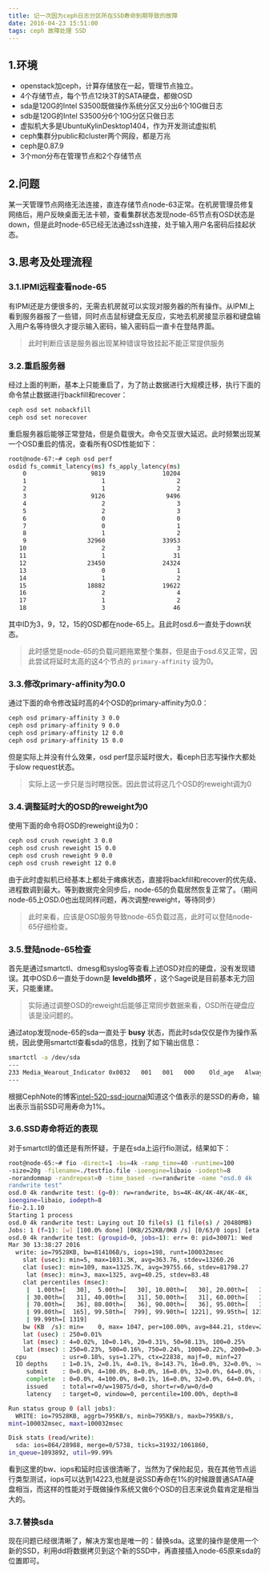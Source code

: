 ```yaml
---
title: 记一次因为ceph日志分区所在SSD寿命到期导致的故障
date: 2016-04-23 15:51:00
tags: ceph 故障处理 SSD
---
```


## 1.环境
- openstack加ceph，计算存储放在一起，管理节点独立。
- 4个存储节点，每个节点12块3T的SATA硬盘，都做OSD
- sda是120G的Intel S3500既做操作系统分区又分出6个10G做日志
- sdb是120G的Intel S3500分6个10G分区只做日志
- 虚拟机大多是UbuntuKylinDesktop1404，作为开发测试虚拟机
- ceph集群分public和cluster两个网段，都是万兆
- ceph是0.87.9
- 3个mon分布在管理节点和2个存储节点

## 2.问题
某一天管理节点网络无法连接，直连存储节点node-63正常。在机房管理员修复网络后，用户反映桌面无法卡顿，查看集群状态发现node-65节点有OSD状态是down，但是此时node-65已经无法通过ssh连接，处于输入用户名密码后挂起状态。

## 3.思考及处理流程
### 3.1.IPMI远程查看node-65
有IPMI还是方便很多的，无需去机房就可以实现对服务器的所有操作。从IPMI上看到服务器报了一些错，同时点击鼠标键盘无反应，实地去机房接显示器和键盘输入用户名等待很久才提示输入密码，输入密码后一直卡在登陆界面。

> 此时判断应该是服务器出现某种错误导致挂起不能正常提供服务

### 3.2.重启服务器
经过上面的判断，基本上只能重启了，为了防止数据进行大规模迁移，执行下面的命令禁止数据进行backfill和recover：

```bash
ceph osd set nobackfill
ceph osd set norecover
```

重启服务器后能够正常登陆，但是负载很大。命令交互很大延迟。此时频繁出现某一个OSD重启的情况，查看所有OSD性能如下：

```bash
root@node-67:~# ceph osd perf
osdid fs_commit_latency(ms) fs_apply_latency(ms)
    0                  9819                10204
    1                     1                    2
    2                     1                    2
    3                  9126                 9496
    4                     2                    3
    5                     2                    3
    6                     0                    0
    7                     0                    1
    8                     1                    2
    9                 32960                33953
   10                     2                    3
   11                     1                   31
   12                 23450                24324
   13                     0                    1
   14                     1                    2
   15                 18882                19622
   16                     2                    4
   17                     1                    2
   18                     3                   46 
```

其中ID为3，9，12，15的OSD都在node-65上。且此时osd.6一直处于down状态。

> 此时感觉是node-65的负载问题拖累整个集群，但是由于osd.6又正常，因此尝试将延时太高的这4个节点的 `primary-affinity` 设为0。

### 3.3.修改primary-affinity为0.0
通过下面的命令修改延时高的4个OSD的primary-affinity为0.0：

```bash
ceph osd primary-affinity 3 0.0
ceph osd primary-affinity 9 0.0
ceph osd primary-affinity 12 0.0
ceph osd primary-affinity 15 0.0
```

但是实际上并没有什么效果，osd perf显示延时很大，看ceph日志写操作大都处于slow request状态。

> 实际上这一步只是当时瞎投医。因此尝试将这几个OSD的reweight调为0

### 3.4.调整延时大的OSD的reweight为0
使用下面的命令将OSD的reweight设为0：

```bash
ceph osd crush reweight 3 0.0
ceph osd crush reweight 15 0.0
ceph osd crush reweight 9 0.0
ceph osd crush reweight 12 0.0
```

由于此时虚拟机已经基本上都处于瘫痪状态，直接将backfill和recover的优先级、进程数调到最大。等到数据完全同步后，node-65的负载居然恢复正常了。（期间node-65上OSD.0也出现同样问题，再次调整reweight，等待同步）

> 此时来看，应该是OSD服务导致node-65负载过高，此时可以登陆node-65仔细检查。

### 3.5.登陆node-65检查
首先是通过smartctl、dmesg和syslog等查看上述OSD对应的硬盘，没有发现错误。其中OSD.6一直处于down是 **leveldb损坏** ，这个Sage说是目前基本无力回天，只能重建。

> 实际通过调整OSD的reweight后能够正常同步数据来看，OSD所在硬盘应该是没问题的。

通过atop发现node-65的sda一直处于 **busy** 状态，而此时sda仅仅是作为操作系统，因此使用smartctl查看sda的信息，找到了如下输出信息：

```bash
smartctl -a /dev/sda 
---
233 Media_Wearout_Indicator 0x0032   001   001   000    Old_age   Always
---
```

根据CephNote的博客[intel-520-ssd-journal](http://cephnotes.ksperis.com/blog/2015/05/19/intel-520-ssd-journal/)知道这个值表示的是SSD的寿命，输出表示当前SSD可用寿命为1%。

### 3.6.SSD寿命将近的表现
对于smartctl的值还是有所怀疑，于是在sda上运行fio测试，结果如下：

```bash
root@node-65:~# fio -direct=1 -bs=4k -ramp_time=40 -runtime=100
-size=20g -filename=./testfio.file -ioengine=libaio -iodepth=8
-norandommap -randrepeat=0 -time_based -rw=randwrite -name "osd.0 4k
randwrite test"
osd.0 4k randwrite test: (g=0): rw=randwrite, bs=4K-4K/4K-4K/4K-4K,
ioengine=libaio, iodepth=8
fio-2.1.10
Starting 1 process
osd.0 4k randwrite test: Laying out IO file(s) (1 file(s) / 20480MB)
Jobs: 1 (f=1): [w] [100.0% done] [0KB/252KB/0KB /s] [0/63/0 iops] [eta 00m:00s]
osd.0 4k randwrite test: (groupid=0, jobs=1): err= 0: pid=30071: Wed
Mar 30 13:38:27 2016
  write: io=79528KB, bw=814106B/s, iops=198, runt=100032msec
    slat (usec): min=5, max=1031.3K, avg=363.76, stdev=13260.26
    clat (usec): min=109, max=1325.7K, avg=39755.66, stdev=81798.27
     lat (msec): min=3, max=1325, avg=40.25, stdev=83.48
    clat percentiles (msec):
     |  1.00th=[   30],  5.00th=[   30], 10.00th=[   30], 20.00th=[   31],
     | 30.00th=[   31], 40.00th=[   31], 50.00th=[   31], 60.00th=[   36],
     | 70.00th=[   36], 80.00th=[   36], 90.00th=[   36], 95.00th=[   36],
     | 99.00th=[  165], 99.50th=[  799], 99.90th=[ 1221], 99.95th=[ 1237],
     | 99.99th=[ 1319]
    bw (KB  /s): min=    0, max= 1047, per=100.00%, avg=844.21, stdev=291.89
    lat (usec) : 250=0.01%
    lat (msec) : 4=0.02%, 10=0.14%, 20=0.31%, 50=98.13%, 100=0.25%
    lat (msec) : 250=0.23%, 500=0.16%, 750=0.24%, 1000=0.22%, 2000=0.34%
  cpu          : usr=0.18%, sys=1.27%, ctx=22838, majf=0, minf=27
  IO depths    : 1=0.1%, 2=0.1%, 4=0.1%, 8=143.7%, 16=0.0%, 32=0.0%, >=64=0.0%
     submit    : 0=0.0%, 4=100.0%, 8=0.0%, 16=0.0%, 32=0.0%, 64=0.0%, >=64=0.0%
     complete  : 0=0.0%, 4=100.0%, 8=0.1%, 16=0.0%, 32=0.0%, 64=0.0%, >=64=0.0%
     issued    : total=r=0/w=19875/d=0, short=r=0/w=0/d=0
     latency   : target=0, window=0, percentile=100.00%, depth=8

Run status group 0 (all jobs):
  WRITE: io=79528KB, aggrb=795KB/s, minb=795KB/s, maxb=795KB/s,
mint=100032msec, maxt=100032msec

Disk stats (read/write):
  sda: ios=864/28988, merge=0/5738, ticks=31932/1061860,
in_queue=1093892, util=99.99%
```

看到这里的bw、iops和延时应该很清晰了，当然为了保险起见，我在其他节点运行类型测试，iops可以达到14223,也就是说SSD寿命在1%的时候跟普通SATA硬盘相当，而这样的性能对于既做操作系统又做6个OSD的日志来说负载肯定是相当大的。

### 3.7.替换sda
现在问题已经很清晰了，解决方案也是唯一的：替换sda。这里的操作是使用一个新的SSD，利用dd将数据拷贝到这个新的SSD中，再直接插入node-65原来sda的位置即可。

